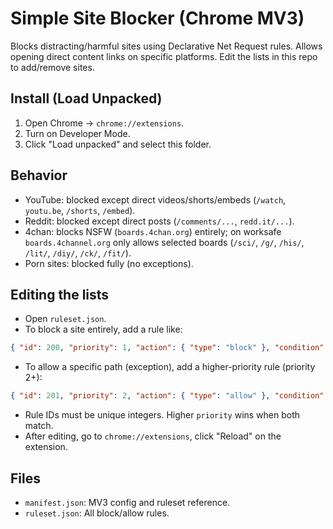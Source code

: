 # Simple Site Blocker (Chrome MV3)

Blocks distracting/harmful sites using Declarative Net Request rules. Allows opening direct content links on specific platforms. Edit the lists in this repo to add/remove sites.

## Install (Load Unpacked)
1. Open Chrome → `chrome://extensions`.
2. Turn on Developer Mode.
3. Click "Load unpacked" and select this folder.

## Behavior
- YouTube: blocked except direct videos/shorts/embeds (`/watch`, `youtu.be`, `/shorts`, `/embed`).
- Reddit: blocked except direct posts (`/comments/...`, `redd.it/...`).
- 4chan: blocks NSFW (`boards.4chan.org`) entirely; on worksafe `boards.4channel.org` only allows selected boards (`/sci/`, `/g/`, `/his/`, `/lit/`, `/diy/`, `/ck/`, `/fit/`).
- Porn sites: blocked fully (no exceptions).

## Editing the lists
- Open `ruleset.json`.
- To block a site entirely, add a rule like:
```json
{ "id": 200, "priority": 1, "action": { "type": "block" }, "condition": { "urlFilter": "||example.com^", "resourceTypes": ["main_frame", "sub_frame"] } }
```
- To allow a specific path (exception), add a higher-priority rule (priority 2+):
```json
{ "id": 201, "priority": 2, "action": { "type": "allow" }, "condition": { "urlFilter": "||example.com/allowed-path", "resourceTypes": ["main_frame", "sub_frame"] } }
```
- Rule IDs must be unique integers. Higher `priority` wins when both match.
- After editing, go to `chrome://extensions`, click "Reload" on the extension.

## Files
- `manifest.json`: MV3 config and ruleset reference.
- `ruleset.json`: All block/allow rules.
